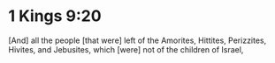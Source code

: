 # 1 Kings 9:20

[And] all the people [that were] left of the Amorites, Hittites, Perizzites, Hivites, and Jebusites, which [were] not of the children of Israel,